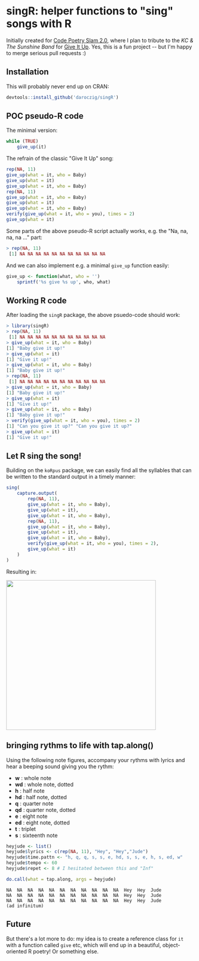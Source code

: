 # singR: helper functions to "sing" songs with R

Initially created for [Code Poetry Slam 2.0](http://stanford.edu/~mkagen/codepoetryslam/), where I plan to tribute to the *KC & The Sunshine Band* for [Give It Up](http://www.metrolyrics.com/give-it-up-lyrics-kc-and-the-sunshine-band.html). Yes, this is a fun project -- but I'm happy to merge serious pull requests :)

## Installation

This will probably never end up on CRAN:

```r
devtools::install_github('daroczig/singR')
```

## POC pseudo-R code

The minimal version:

```r
while (TRUE)
    give_up(it)
```

The refrain of the classic "Give It Up" song:

```r
rep(NA, 11)
give_up(what = it, who = Baby)
give_up(what = it)
give_up(what = it, who = Baby)
rep(NA, 11)
give_up(what = it, who = Baby)
give_up(what = it)
give_up(what = it, who = Baby)
verify(give_up(what = it, who = you), times = 2)
give_up(what = it)
```

Some parts of the above pseudo-R script actually works, e.g. the "Na, na, na, na ..." part:

```r
> rep(NA, 11)
 [1] NA NA NA NA NA NA NA NA NA NA NA
```

And we can also implement e.g. a minimal `give_up` function easily:

```r
give_up <- function(what, who = '')
	sprintf('%s give %s up', who, what)
```

## Working R code

After loading the `singR` package, the above psuedo-code should work:

```r
> library(singR)
> rep(NA, 11)
 [1] NA NA NA NA NA NA NA NA NA NA NA
> give_up(what = it, who = Baby)
[1] "Baby give it up!"
> give_up(what = it)
[1] "Give it up!"
> give_up(what = it, who = Baby)
[1] "Baby give it up!"
> rep(NA, 11)
 [1] NA NA NA NA NA NA NA NA NA NA NA
> give_up(what = it, who = Baby)
[1] "Baby give it up!"
> give_up(what = it)
[1] "Give it up!"
> give_up(what = it, who = Baby)
[1] "Baby give it up!"
> verify(give_up(what = it, who = you), times = 2)
[1] "Can you give it up?" "Can you give it up?"
> give_up(what = it)
[1] "Give it up!"
```

## Let R sing the song!

Building on the `koRpus` package, we can easily find all the syllables that can be written to the standard output in a timely manner:

```r
sing(
    capture.output(
        rep(NA, 11),
        give_up(what = it, who = Baby),
        give_up(what = it),
        give_up(what = it, who = Baby),
        rep(NA, 11),
        give_up(what = it, who = Baby),
        give_up(what = it),
        give_up(what = it, who = Baby),
        verify(give_up(what = it, who = you), times = 2),
        give_up(what = it)
    )
)
```

Resulting in:

<img src="demo.gif" width="400px"/>

## bringing rythms to life with tap.along()

Using the following note figures, accompany your rythms with lyrics and hear a beeping sound giving you the rythm:

- **w**  : whole note  
- **wd** : whole note, dotted  
- **h**  : half note  
- **hd** : half note, dotted  
- **q**  : quarter note  
- **qd** : quarter note, dotted  
- **e**  : eight note  
- **ed** : eight note, dotted  
- **t**  : triplet  
- **s**  : sixteenth note  

```r
heyjude <- list()
heyjude$lyrics <- c(rep(NA, 11), "Hey", "Hey","Jude")
heyjude$time.pattn <- "h, q, q, s, s, e, hd, s, s, e, h, s, ed, w"
heyjude$tempo <- 60
heyjude$repet <- 8 # I hesitated between this and "Inf"

do.call(what = tap.along, args = heyjude)
```

```
NA  NA  NA  NA  NA  NA  NA  NA  NA  NA  NA  Hey  Hey  Jude 
NA  NA  NA  NA  NA  NA  NA  NA  NA  NA  NA  Hey  Hey  Jude 
NA  NA  NA  NA  NA  NA  NA  NA  NA  NA  NA  Hey  Hey  Jude 
(ad infinitum)
```

## Future

But there's a lot more to do: my idea is to create a reference class for `it` with a function called `give` etc, which will end up in a beautiful, object-oriented R poetry! Or something else.
